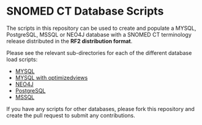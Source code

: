 # SNOMED CT Database Scripts

The scripts in this repository can be used to create and populate a MYSQL, PostgreSQL, MSSQL or NEO4J database with a SNOMED CT terminology release distributed in the **RF2 distribution format**.

Please see the relevant sub-directories for each of the different database load scripts:

- [MYSQL](MySQL/)
- [MYSQL with optimizedviews](mysql-loader-with-optimized-views/)
- [NEO4J](NEO4J/)
- [PostgreSQL](PostgreSQL/)
- [MSSQL](MSSQL/)

If you have any scripts for other databases, please fork this repository and create the pull request to submit any contributions.

